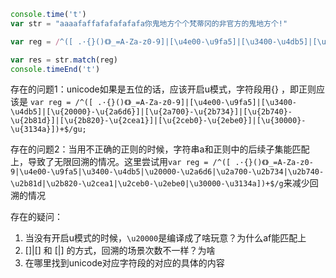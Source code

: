 ```js
console.time('t')
var str = "aaaafaffafafafafafa你鬼地方个个梵蒂冈的非官方的鬼地方个!"

var reg = /^([ .·{}()《》_=A-Za-z0-9]|[\u4e00-\u9fa5]|[\u3400-\u4db5]|[\u20000-\u2a6d6]|[\u2a700-\u2b734]|[\u2b740-\u2b81d]|[\u2b820-\u2cea1]|[\u2ceb0-\u2ebe0]|[\u30000-\u3134a])+$/g

var res = str.match(reg)
console.timeEnd('t')
```



存在的问题1：unicode如果是五位的话，应该开启u模式，字符段用{} ，即正则应该是 `var reg = /^([ .·{}()《》_=A-Za-z0-9]|[\u4e00-\u9fa5]|[\u3400-\u4db5]|[\u{20000}-\u{2a6d6}]|[\u{2a700}-\u{2b734}]|[\u{2b740}-\u{2b81d}]|[\u{2b820}-\u{2cea1}]|[\u{2ceb0}-\u{2ebe0}]|[\u{30000}-\u{3134a}])+$/gu;`

存在的问题2：当用不正确的正则的时候，字符串a和正则中的后续子集能匹配上，导致了无限回溯的情况。这里尝试用`var reg = /^([ .·{}()《》_=A-Za-z0-9|\u4e00-\u9fa5|\u3400-\u4db5|\u20000-\u2a6d6|\u2a700-\u2b734|\u2b740-\u2b81d|\u2b820-\u2cea1|\u2ceb0-\u2ebe0|\u30000-\u3134a])+$/g`来减少回溯的情况



存在的疑问：

1. 当没有开启u模式的时候，`\u20000`是编译成了啥玩意？为什么af能匹配上
2. []|[]  和 [|] 的方式，回溯的场景次数不一样？为啥
3. 在哪里找到unicode对应字符段的对应的具体的内容



